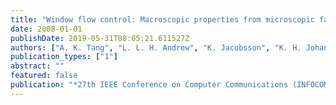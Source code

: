 ```yaml
---
title: "Window flow control: Macroscopic properties from microscopic factors"
date: 2008-01-01
publishDate: 2019-05-31T08:05:21.611527Z
authors: ["A. K. Tang", "L. L. H. Andrew", "K. Jacobsson", "K. H. Johansson", "S. H. Low", "H. Hjalmarsson"]
publication_types: ["1"]
abstract: ""
featured: false
publication: "*27th IEEE Conference on Computer Communications (INFOCOM 2008)*"
---
```


